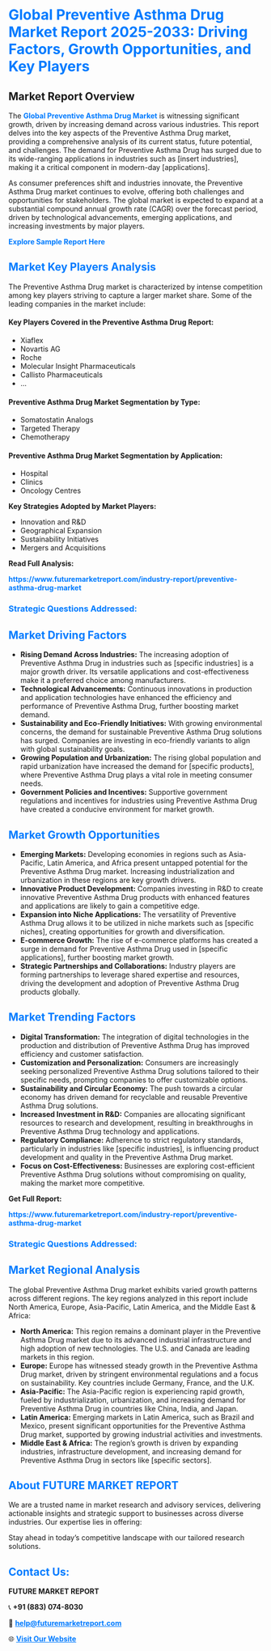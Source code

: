 <h1 style="color: #007BFF;">Global Preventive Asthma Drug Market Report 2025-2033: Driving Factors, Growth Opportunities, and Key Players</h1>

<section id="overview">
<h2>Market Report Overview</h2>
<p>The <a href="https://www.futuremarketreport.com/industry-report/preventive-asthma-drug-market" style="color: #007BFF; text-decoration: none;"><strong>Global Preventive Asthma Drug Market</strong></a> is witnessing significant growth, driven by increasing demand across various industries. This report delves into the key aspects of the Preventive Asthma Drug market, providing a comprehensive analysis of its current status, future potential, and challenges. The demand for Preventive Asthma Drug has surged due to its wide-ranging applications in industries such as [insert industries], making it a critical component in modern-day [applications].</p>
<p>As consumer preferences shift and industries innovate, the Preventive Asthma Drug market continues to evolve, offering both challenges and opportunities for stakeholders. The global market is expected to expand at a substantial compound annual growth rate (CAGR) over the forecast period, driven by technological advancements, emerging applications, and increasing investments by major players.</p>
</section>

<section id="overview">
<p><a href="https://www.futuremarketreport.com/request-sample/reportId=63897" style="color: #007BFF; text-decoration: none;"><strong>Explore Sample Report Here</strong></a></p>
</section>

<section id="key-players">
<h2 style="color: #007BFF;">Market Key Players Analysis</h2>
<p>The Preventive Asthma Drug market is characterized by intense competition among key players striving to capture a larger market share. Some of the leading companies in the market include:</p>
<h4>Key Players Covered in the Preventive Asthma Drug Report:</h4>
<ul><li>Xiaflex</li><li>Novartis AG</li><li>Roche</li><li>Molecular Insight Pharmaceuticals</li><li>Callisto Pharmaceuticals</li><li>...</li></ul>
<h4>Preventive Asthma Drug Market Segmentation by Type:</h4>
<ul><li>Somatostatin Analogs</li><li>Targeted Therapy</li><li>Chemotherapy</li></ul>

<h4>Preventive Asthma Drug Market Segmentation by Application:</h4>
<ul><li>Hospital</li><li>Clinics</li><li>Oncology Centres</li></ul>
<p><strong>Key Strategies Adopted by Market Players:</strong></p>
<ul>
<li>Innovation and R&D</li>
<li>Geographical Expansion</li>
<li>Sustainability Initiatives</li>
<li>Mergers and Acquisitions</li>
</ul>
</section>

<section>
<p><strong>Read Full Analysis: </strong></p><a href="https://www.futuremarketreport.com/industry-report/preventive-asthma-drug-market" style="color: #007BFF; text-decoration: none;"><strong>https://www.futuremarketreport.com/industry-report/preventive-asthma-drug-market</strong></a>
<h3 style="color: #007BFF;">Strategic Questions Addressed:</h3>
</section>

<section id="driving-factors">
<h2 style="color: #007BFF;">Market Driving Factors</h2>
<ul>
<li><strong>Rising Demand Across Industries:</strong> The increasing adoption of Preventive Asthma Drug in industries such as [specific industries] is a major growth driver. Its versatile applications and cost-effectiveness make it a preferred choice among manufacturers.</li>
<li><strong>Technological Advancements:</strong> Continuous innovations in production and application technologies have enhanced the efficiency and performance of Preventive Asthma Drug, further boosting market demand.</li>
<li><strong>Sustainability and Eco-Friendly Initiatives:</strong> With growing environmental concerns, the demand for sustainable Preventive Asthma Drug solutions has surged. Companies are investing in eco-friendly variants to align with global sustainability goals.</li>
<li><strong>Growing Population and Urbanization:</strong> The rising global population and rapid urbanization have increased the demand for [specific products], where Preventive Asthma Drug plays a vital role in meeting consumer needs.</li>
<li><strong>Government Policies and Incentives:</strong> Supportive government regulations and incentives for industries using Preventive Asthma Drug have created a conducive environment for market growth.</li>
</ul>
</section>

<section id="growth-opportunities">
<h2 style="color: #007BFF;">Market Growth Opportunities</h2>
<ul>
<li><strong>Emerging Markets:</strong> Developing economies in regions such as Asia-Pacific, Latin America, and Africa present untapped potential for the Preventive Asthma Drug market. Increasing industrialization and urbanization in these regions are key growth drivers.</li>
<li><strong>Innovative Product Development:</strong> Companies investing in R&D to create innovative Preventive Asthma Drug products with enhanced features and applications are likely to gain a competitive edge.</li>
<li><strong>Expansion into Niche Applications:</strong> The versatility of Preventive Asthma Drug allows it to be utilized in niche markets such as [specific niches], creating opportunities for growth and diversification.</li>
<li><strong>E-commerce Growth:</strong> The rise of e-commerce platforms has created a surge in demand for Preventive Asthma Drug used in [specific applications], further boosting market growth.</li>
<li><strong>Strategic Partnerships and Collaborations:</strong> Industry players are forming partnerships to leverage shared expertise and resources, driving the development and adoption of Preventive Asthma Drug products globally.</li>
</ul>
</section>

<section id="trending-factors">
<h2 style="color: #007BFF;">Market Trending Factors</h2>
<ul>
<li><strong>Digital Transformation:</strong> The integration of digital technologies in the production and distribution of Preventive Asthma Drug has improved efficiency and customer satisfaction.</li>
<li><strong>Customization and Personalization:</strong> Consumers are increasingly seeking personalized Preventive Asthma Drug solutions tailored to their specific needs, prompting companies to offer customizable options.</li>
<li><strong>Sustainability and Circular Economy:</strong> The push towards a circular economy has driven demand for recyclable and reusable Preventive Asthma Drug solutions.</li>
<li><strong>Increased Investment in R&D:</strong> Companies are allocating significant resources to research and development, resulting in breakthroughs in Preventive Asthma Drug technology and applications.</li>
<li><strong>Regulatory Compliance:</strong> Adherence to strict regulatory standards, particularly in industries like [specific industries], is influencing product development and quality in the Preventive Asthma Drug market.</li>
<li><strong>Focus on Cost-Effectiveness:</strong> Businesses are exploring cost-efficient Preventive Asthma Drug solutions without compromising on quality, making the market more competitive.</li>
</ul>
</section>

<section>
<p><strong>Get Full Report: </strong></p><a href="https://www.futuremarketreport.com/industry-report/preventive-asthma-drug-market" style="color: #007BFF; text-decoration: none;"><strong>https://www.futuremarketreport.com/industry-report/preventive-asthma-drug-market</strong></a>
<h3 style="color: #007BFF;">Strategic Questions Addressed:</h3>
</section>


<section id="regional-analysis">
<h2 style="color: #007BFF;">Market Regional Analysis</h2>
<p>The global Preventive Asthma Drug market exhibits varied growth patterns across different regions. The key regions analyzed in this report include North America, Europe, Asia-Pacific, Latin America, and the Middle East & Africa:</p>
<ul>
<li><strong>North America:</strong> This region remains a dominant player in the Preventive Asthma Drug market due to its advanced industrial infrastructure and high adoption of new technologies. The U.S. and Canada are leading markets in this region.</li>
<li><strong>Europe:</strong> Europe has witnessed steady growth in the Preventive Asthma Drug market, driven by stringent environmental regulations and a focus on sustainability. Key countries include Germany, France, and the U.K.</li>
<li><strong>Asia-Pacific:</strong> The Asia-Pacific region is experiencing rapid growth, fueled by industrialization, urbanization, and increasing demand for Preventive Asthma Drug in countries like China, India, and Japan.</li>
<li><strong>Latin America:</strong> Emerging markets in Latin America, such as Brazil and Mexico, present significant opportunities for the Preventive Asthma Drug market, supported by growing industrial activities and investments.</li>
<li><strong>Middle East & Africa:</strong> The region’s growth is driven by expanding industries, infrastructure development, and increasing demand for Preventive Asthma Drug in sectors like [specific sectors].</li>
</ul>
</section>

<footer>
<h2 style="color: #007BFF;">About FUTURE MARKET REPORT</h2>
<p>We are a trusted name in market research and advisory services, delivering actionable insights and strategic support to businesses across diverse industries. Our expertise lies in offering:</p>

<p>Stay ahead in today’s competitive landscape with our tailored research solutions.</p>

<h2 style="color: #007BFF;">Contact Us:</h2>
<p><strong>FUTURE MARKET REPORT</strong></p>
<p>📞 <strong>+91 (883) 074-8030</strong></p>
<p>📧 <strong><a href="mailto:help@futuremarketreport.com" style="color: #007BFF;">help@futuremarketreport.com</a></strong></p>
<p>🌐 <strong><a href="https://www.futuremarketreport.com/" style="color: #007BFF;">Visit Our Website</a></strong></p>
</footer>